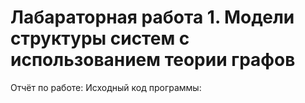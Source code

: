 # Лабараторная работа 1. Модели структуры систем с использованием теории графов

Отчёт по работе: 
Исходный код программы: 
 
